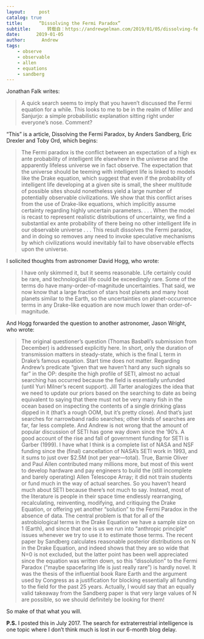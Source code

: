 ```yaml
---
layout:     post
catalog: true
title:      “Dissolving the Fermi Paradox”
subtitle:      转载自：https://andrewgelman.com/2019/01/05/dissolving-fermi-paradox/
date:      2019-01-05
author:      Andrew
tags:
    - observe
    - observable
    - allen
    - equations
    - sandberg
---
```





Jonathan Falk writes:

> A quick search seems to imply that you haven’t discussed the Fermi equation for a while. 
This looks to me to be in the realm of Miller and Sanjurjo: a simple probabilistic explanation sitting right under everyone’s nose. Comment?

“This” is a article, Dissolving the Fermi Paradox, by Anders Sandberg, Eric Drexler and Toby Ord, which begins:

> The Fermi paradox is the conflict between an expectation of a high ex ante probability of intelligent life elsewhere in the universe and the apparently lifeless universe we in fact observe. The expectation that the universe should be teeming with intelligent life is linked to models like the Drake equation, which suggest that even if the probability of intelligent life developing at a given site is small, the sheer multitude of possible sites should nonetheless yield a large number of potentially observable civilizations. We show that this conflict arises from the use of Drake-like equations, which implicitly assume certainty regarding highly uncertain parameters. . . . When the model is recast to represent realistic distributions of uncertainty, we find a substantial ex ante probability of there being no other intelligent life in our observable universe . . . This result dissolves the Fermi paradox, and in doing so removes any need to invoke speculative mechanisms by which civilizations would inevitably fail to have observable effects upon the universe.

I solicited thoughts from astronomer David Hogg, who wrote:

> I have only skimmed it, but it seems reasonable. Life certainly could be rare, and technological life could be exceedingly rare. Some of the terms do have many-order-of-magnitude uncertainties.
That said, we now know that a large fraction of stars host planets and many host planets similar to the Earth, so the uncertainties on planet-occurrence terms in any Drake-like equation are now much lower than order-of-magnitude.

And Hogg forwarded the question to another astronomer, Jason Wright, who wrote:

> The original questioner’s question (Thomas Basbøll’s submission from December) is addressed explicitly here.
In short, only the duration of transmission matters in steady-state, which is the final L term in Drake’s famous equation. Start time does not matter.
Regarding Andrew’s predicate “given that we haven’t hard any such signals so far” in the OP: despite the high profile of SETI, almost no actual searching has occurred because the field is essentially unfunded (until Yuri Milner’s recent support). Jill Tarter analogizes the idea that we need to update our priors based on the searching to date as being equivalent to saying that there must not be very many fish in the ocean based on inspecting the contents of a single drinking glass dipped in it (that’s a rough OOM, but it’s pretty close). And that’s just searches for narrowband radio searches; other kinds of searches are far, far less complete.
And Andrew is not wrong that the amount of popular discussion of SETI has gone way down since the ’90’s. A good account of the rise and fall of government funding for SETI is Garber (1999).
I have what I think is a complete list of NASA and NSF funding since the (final) cancellation of NASA’s SETI work in 1993, and it sums to just over $2.5M (not per year—total). True, Barnie Oliver and Paul Allen contributed many millions more, but most of this went to develop hardware and pay engineers to build the (still incomplete and barely operating) Allen Telescope Array; it did not train students or fund much in the way of actual searches. 
So you haven’t heard much about SETI because there’s not much to say. Instead, most of the literature is people in their space time endlessly rearranging, recalculating, reinventing, modifying, and critiquing the Drake Equation, or offering yet another “solution” to the Fermi Paradox in the absence of data. 
The central problem is that for all of the astrobiological terms in the Drake Equation we have a sample size on 1 (Earth), and since that one is us we run into “anthropic principle” issues whenever we try to use it to estimate those terms.
The recent paper by Sandberg calculates reasonable posterior distributions on N in the Drake Equation, and indeed shows that they are so wide that N=0 is not excluded, but the latter point has been well appreciated since the equation was written down, so this “dissolution” to the Fermi Paradox (“maybe spacefaring life is just really rare”) is hardly novel. It was the thesis of the influential book Rare Earth and the argument used by Congress as a justification for blocking essentially all funding to the field for the past 25 years. 
Actually, I would say that an equally valid takeaway from the Sandberg paper is that very large values of N are possible, so we should definitely be looking for them!

So make of that what you will.

**P.S.** I posted this in July 2017. The search for extraterrestrial intelligence is one topic where I don’t think much is lost in our 6-month blog delay.



